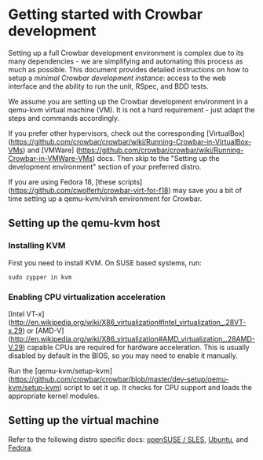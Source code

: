 # Getting started with Crowbar development

Setting up a full Crowbar development environment is complex due to its many
dependencies - we are simplifying and automating this process as much as
possible. This document provides detailed instructions on how to setup a
_minimal Crowbar development instance_: access to the web interface and the
ability to run the unit, RSpec, and BDD tests.

We assume you are setting up the Crowbar development environment in a qemu-kvm
virtual machine (VM). It is not a hard requirement - just adapt the steps and
commands accordingly.

If you prefer other hypervisors, check out the corresponding [VirtualBox]
(https://github.com/crowbar/crowbar/wiki/Running-Crowbar-in-VirtualBox-VMs) and
[VMWare]
(https://github.com/crowbar/crowbar/wiki/Running-Crowbar-in-VMWare-VMs) docs.
Then skip to the "Setting up the development environment" section of your
preferred distro.

If you are using Fedora 18, [these scripts]
(https://github.com/cwolferh/crowbar-virt-for-f18) may save you a bit of time
setting up a qemu-kvm/virsh environment for Crowbar.

## Setting up the qemu-kvm host

### Installing KVM

First you need to install KVM. On SUSE based systems, run:

    sudo zypper in kvm

### Enabling CPU virtualization acceleration

[Intel VT-x]
(http://en.wikipedia.org/wiki/X86_virtualization#Intel_virtualization_.28VT-x.29)
or [AMD-V]
(http://en.wikipedia.org/wiki/X86_virtualization#AMD_virtualization_.28AMD-V.29)
capable CPUs are required for hardware acceleration. This is usually disabled
by default in the BIOS, so you may need to enable it manually.

Run the [qemu-kvm/setup-kvm]
(https://github.com/crowbar/crowbar/blob/master/dev-setup/qemu-kvm/setup-kvm)
script to set it up. It checks for CPU support and loads the appropriate kernel
modules.

## Setting up the virtual machine

Refer to the following distro specific docs: [openSUSE / SLES](dev-vm-SUSE.md),
[Ubuntu](dev-vm-Ubuntu.md), and [Fedora](dev-vm-Fedora.md).
